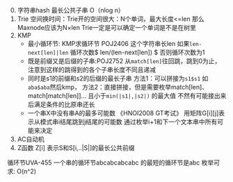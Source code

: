 0. 字符串hash
   最长公共子串 O（nlog n）
1. Trie
   空间换时间：Trie开的空间很大：N个单词，最大长度<=len 那么Maxnode应该为N×len
   Trie一定是可以确定一个单词是不是在树里
2. KMP
   * 最小循环节: 
   KMP求循环节 POJ2406 这个字符串长len  如果`len-next[len]|len` 循环次数$ len/(len-next[len]) $ 否则循环次数为1
   * 既是前缀又是后缀的子串:POJ2752
   从`match[len]`往回跳，跳到0为止，注意到这样的跳得到的各个子串长度不同且递减
   * 同时是s1的前缀和s2的后缀的最长子串
   方法1：可以拼接为`s1$s1` 如 `aba$aba`然后kmp，
   方法2：直接拼接，但是需要枚举match[len]、match[match[len]]... 且小于`min(|s1|,|s2|)` 的最大值 不然有可能接出来后满足条件的比原串还长
   * 一个串X中没有串A的最多可能数 《HNOI2008 GT考试》
     用矩阵G[i][j]表示从模式串i结尾跳到j结尾的可能数 通过枚举i+1和下一个文本串中所有可能来决定      
3. AC自动机
4. Z函数 Z[i] 表示S和S[i,..|S|]的最长公共前缀
       

循环节UVA-455 一个串的循环节abcabcabcabc 的最短的循环节是abc 枚举可求: O(n^2)

